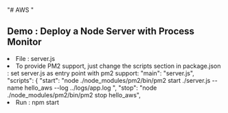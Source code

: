 "# AWS "

## Demo : Deploy a Node Server with Process Monitor <br/>
<li>File : server.js <br/>
<li>To provide PM2 support, just change the scripts section in package.json : set server.js as entry point with pm2 support: "main": "server.js",<br/>
  "scripts": {
    "start": "node ./node_modules/pm2/bin/pm2 start ./server.js --name hello_aws --log ../logs/app.log ",
    "stop": "node ./node_modules/pm2/bin/pm2 stop hello_aws",
<li>Run : npm start<br/>
